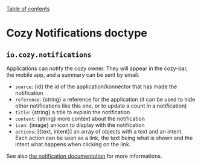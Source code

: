 [Table of contents](README.md#table-of-contents)

# Cozy Notifications doctype

## `io.cozy.notifications`

Applications can notify the cozy owner. They will appear in the cozy-bar, the
mobile app, and a summary can be sent by email.

- `source`: {id} the id of the application/konnector that has made the notification
- `reference`: {string} a reference for the application (it can be used to hide other notifications like this one, or to update a count in a notification)
- `title`: {string} a title to explain the notification
- `content`: {string} more context about the notification
- `icon`: {image} an icon to display with the notification
- `actions`: [{text, intent}] an array of objects with a text and an intent.
  Each action can be seen as a link, the text being what is shown and the
  intent what happens when clicking on the link.

See also [the notification documentation](https://github.com/cozy/cozy-stack/blob/master/docs/notifications.md)
for more informations.
